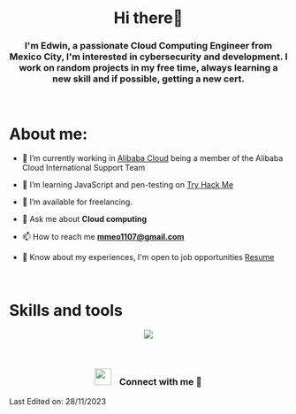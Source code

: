 <h1 align="center">Hi there👋</h1>
<h3 align="center">I'm Edwin, a passionate Cloud Computing Engineer from Mexico City, I'm interested in cybersecurity and development. I work on random projects in my free time, always learning a new skill and if possible, getting a new cert.</h3>
<br />

<h1>About me:</h1>

- 🔭 I’m currently working in <a href="https://us.alibabacloud.com/en" target="blank">Alibaba Cloud</a> being a member of the Alibaba Cloud International Support Team

- 🌱 I’m learning JavaScript and pen-testing on <a href="https://tryhackme.com/p/Absalyon" target="_blank"> Try Hack Me </a>

- 🤝 I’m available for freelancing.

- 💬 Ask me about **Cloud computing**

- 📫 How to reach me **mmeo1107@gmail.com**

- 📄 Know about my experiences, I'm open to job opportunities <a href="https://elfin-caption-c76.notion.site/My-Certifications-111518db1a1442a29426588cc519c97d" target="blank"> Resume</a>
<br/>

<h1>Skills and tools</h1>
<p align="center">
  <a href="https://skillicons.dev">
    <img src="https://skillicons.dev/icons?i=js,html,css,py,aws,bash,fastapi,git,github,linux,md,neovim,replit,vim,vscode" />
  </a>
</p>
<br />

<h3 align="center" > <img src="https://media.giphy.com/media/iY8CRBdQXODJSCERIr/giphy.gif" width="30" height="30" style="margin-right: 10px;"> Connect with me 🤝 </h3>
  

Last Edited on: 28/11/2023
